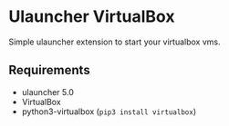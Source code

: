 # Ulauncher VirtualBox

Simple ulauncher extension to start your virtualbox vms.

## Requirements
  * ulauncher 5.0
  * VirtualBox
  * python3-virtualbox (`pip3 install virtualbox`)
 